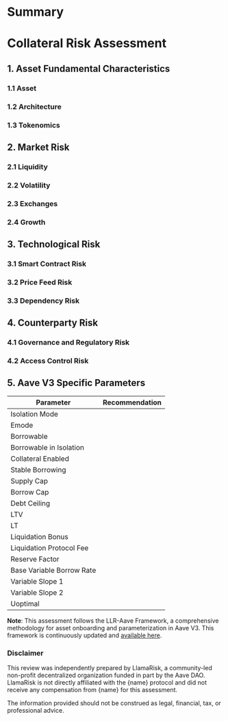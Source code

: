 # Summary

# Collateral Risk Assessment

## 1. Asset Fundamental Characteristics

### 1.1 Asset

### 1.2 Architecture

### 1.3 Tokenomics

## 2. Market Risk

### 2.1 Liquidity

### 2.2 Volatility

### 2.3 Exchanges

### 2.4 Growth

## 3. Technological Risk

### 3.1 Smart Contract Risk

### 3.2 Price Feed Risk

### 3.3 Dependency Risk

## 4. Counterparty Risk

### 4.1 Governance and Regulatory Risk

### 4.2 Access Control Risk

## 5. Aave V3 Specific Parameters

| Parameter                 | Recommendation |
|---------------------------|----------------|
| Isolation Mode            |                |
| Emode                     |                |
| Borrowable                |                |
| Borrowable in Isolation   |                |
| Collateral Enabled        |                |
| Stable Borrowing          |                |
| Supply Cap                |                |
| Borrow Cap                |                |
| Debt Ceiling              |                |
| LTV                       |                |
| LT                        |                |
| Liquidation Bonus         |                |
| Liquidation Protocol Fee  |                |
| Reserve Factor            |                |
| Base Variable Borrow Rate |                |
| Variable Slope 1          |                |
| Variable Slope 2          |                |
| Uoptimal                  |                |

**Note**: This assessment follows the LLR-Aave Framework, a comprehensive methodology for asset onboarding and parameterization in Aave V3. This framework is continuously updated and [available here](https://github.com/llama-risk/aave-research/blob/main/frameworks/aave_v3_framework.md).

### Disclaimer

This review was independently prepared by LlamaRisk, a community-led non-profit decentralized organization funded in part by the Aave DAO. LlamaRisk is not directly affiliated with the {name} protocol and did not receive any compensation from {name} for this assessment. 

The information provided should not be construed as legal, financial, tax, or professional advice.
